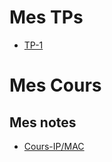 # Mes TPs

* [TP-1](https://github.com/ChippeyTheo/TP-Fonc-Reseaux-B1-Theo/blob/main/TP-1.md)

# Mes Cours

## Mes notes

* [Cours-IP/MAC](https://github.com/ChippeyTheo/TP-Fonc-Reseaux-B1-Theo/tree/main/Cours.md)